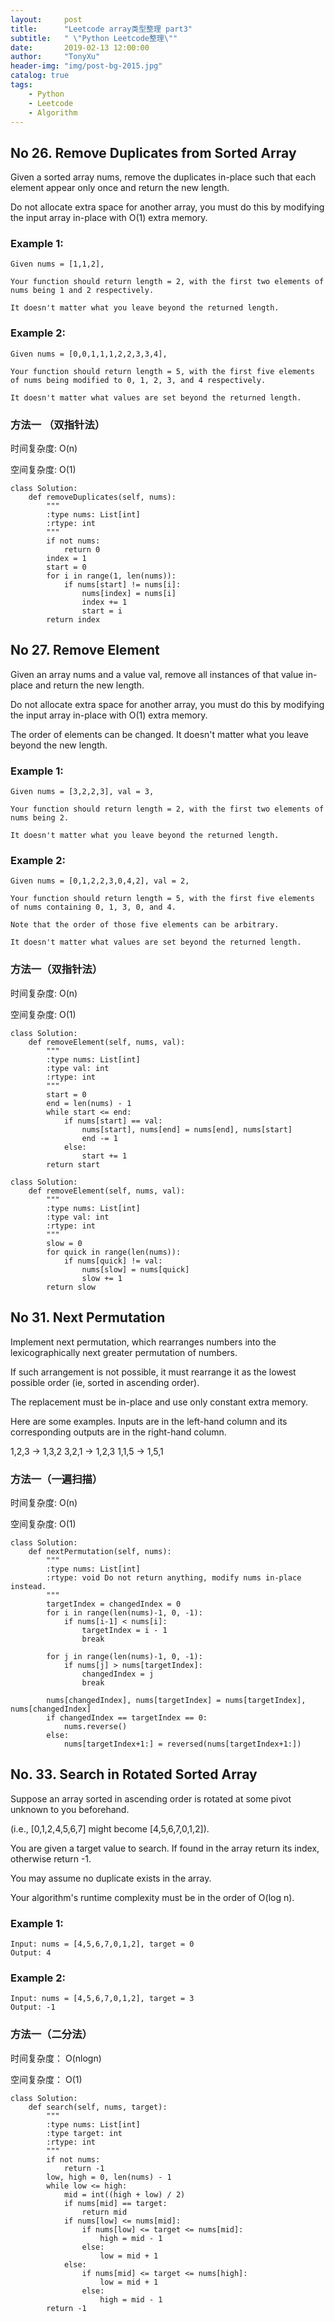 ```yaml
---
layout:     post
title:      "Leetcode array类型整理 part3"
subtitle:   " \"Python Leetcode整理\""
date:       2019-02-13 12:00:00
author:     "TonyXu"
header-img: "img/post-bg-2015.jpg"
catalog: true
tags:
    - Python
    - Leetcode
    - Algorithm
---
```


## No 26. Remove Duplicates from Sorted Array

Given a sorted array nums, remove the duplicates in-place such that each element appear only once and return the new length.

Do not allocate extra space for another array, you must do this by modifying the input array in-place with O(1) extra memory.

### Example 1:

```
Given nums = [1,1,2],

Your function should return length = 2, with the first two elements of nums being 1 and 2 respectively.

It doesn't matter what you leave beyond the returned length.
```

### Example 2:

```
Given nums = [0,0,1,1,1,2,2,3,3,4],

Your function should return length = 5, with the first five elements of nums being modified to 0, 1, 2, 3, and 4 respectively.

It doesn't matter what values are set beyond the returned length.
```

### 方法一 （双指针法）

时间复杂度: O(n)

空间复杂度: O(1)

```
class Solution:
    def removeDuplicates(self, nums):
        """
        :type nums: List[int]
        :rtype: int
        """
        if not nums:
            return 0
        index = 1
        start = 0
        for i in range(1, len(nums)):
            if nums[start] != nums[i]:
                nums[index] = nums[i]
                index += 1
                start = i
        return index
```

## No 27. Remove Element

Given an array nums and a value val, remove all instances of that value in-place and return the new length.

Do not allocate extra space for another array, you must do this by modifying the input array in-place with O(1) extra memory.

The order of elements can be changed. It doesn't matter what you leave beyond the new length.

### Example 1:

```
Given nums = [3,2,2,3], val = 3,

Your function should return length = 2, with the first two elements of nums being 2.

It doesn't matter what you leave beyond the returned length.
```

### Example 2:

```
Given nums = [0,1,2,2,3,0,4,2], val = 2,

Your function should return length = 5, with the first five elements of nums containing 0, 1, 3, 0, and 4.

Note that the order of those five elements can be arbitrary.

It doesn't matter what values are set beyond the returned length.
```

### 方法一（双指针法）

时间复杂度: O(n)

空间复杂度: O(1)

```
class Solution:
    def removeElement(self, nums, val):
        """
        :type nums: List[int]
        :type val: int
        :rtype: int
        """
        start = 0
        end = len(nums) - 1
        while start <= end:
            if nums[start] == val:
                nums[start], nums[end] = nums[end], nums[start]
                end -= 1
            else:
                start += 1
        return start
```

```
class Solution:
    def removeElement(self, nums, val):
        """
        :type nums: List[int]
        :type val: int
        :rtype: int
        """
        slow = 0
        for quick in range(len(nums)):
            if nums[quick] != val:
                nums[slow] = nums[quick]
                slow += 1
        return slow
```

## No 31. Next Permutation

Implement next permutation, which rearranges numbers into the lexicographically next greater permutation of numbers.

If such arrangement is not possible, it must rearrange it as the lowest possible order (ie, sorted in ascending order).

The replacement must be in-place and use only constant extra memory.

Here are some examples. Inputs are in the left-hand column and its corresponding outputs are in the right-hand column.

1,2,3 → 1,3,2
3,2,1 → 1,2,3
1,1,5 → 1,5,1

### 方法一（一遍扫描）


时间复杂度: O(n)

空间复杂度: O(1)

```
class Solution:
    def nextPermutation(self, nums):
        """
        :type nums: List[int]
        :rtype: void Do not return anything, modify nums in-place instead.
        """
        targetIndex = changedIndex = 0
        for i in range(len(nums)-1, 0, -1):
            if nums[i-1] < nums[i]:
                targetIndex = i - 1
                break

        for j in range(len(nums)-1, 0, -1):
            if nums[j] > nums[targetIndex]:
                changedIndex = j
                break

        nums[changedIndex], nums[targetIndex] = nums[targetIndex], nums[changedIndex]
        if changedIndex == targetIndex == 0:
            nums.reverse()
        else:
            nums[targetIndex+1:] = reversed(nums[targetIndex+1:])
```

## No. 33. Search in Rotated Sorted Array

Suppose an array sorted in ascending order is rotated at some pivot unknown to you beforehand.

(i.e., [0,1,2,4,5,6,7] might become [4,5,6,7,0,1,2]).

You are given a target value to search. If found in the array return its index, otherwise return -1.

You may assume no duplicate exists in the array.

Your algorithm's runtime complexity must be in the order of O(log n).

### Example 1:

```
Input: nums = [4,5,6,7,0,1,2], target = 0
Output: 4
```

### Example 2:

```
Input: nums = [4,5,6,7,0,1,2], target = 3
Output: -1
```

### 方法一（二分法）


时间复杂度： O(nlogn)

空间复杂度： O(1)

```
class Solution:
    def search(self, nums, target):
        """
        :type nums: List[int]
        :type target: int
        :rtype: int
        """
        if not nums:
            return -1
        low, high = 0, len(nums) - 1
        while low <= high:
            mid = int((high + low) / 2)
            if nums[mid] == target:
                return mid
            if nums[low] <= nums[mid]:
                if nums[low] <= target <= nums[mid]:
                    high = mid - 1
                else:
                    low = mid + 1
            else:
                if nums[mid] <= target <= nums[high]:
                    low = mid + 1
                else:
                    high = mid - 1
        return -1
```
